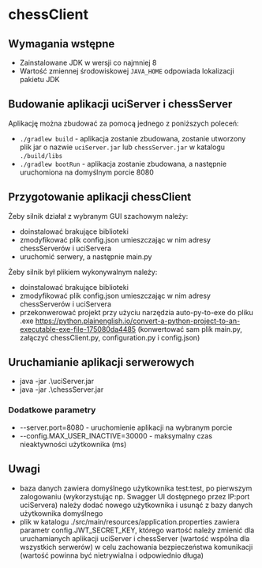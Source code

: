 # chessClient

## Wymagania wstępne
* Zainstalowane JDK w wersji co najmniej 8
* Wartość zmiennej środowiskowej `JAVA_HOME` odpowiada lokalizacji pakietu JDK

## Budowanie aplikacji uciServer i chessServer
Aplikację można zbudować za pomocą jednego z poniższych poleceń:
* `./gradlew build` - aplikacja zostanie zbudowana, zostanie utworzony plik jar o nazwie `uciServer.jar` lub `chessServer.jar` w katalogu `./build/libs`
* `./gradlew bootRun` - aplikacja zostanie zbudowana, a następnie uruchomiona na domyślnym porcie 8080

## Przygotowanie aplikacji chessClient
Żeby silnik działał z wybranym GUI szachowym należy:
* doinstalować brakujące biblioteki
* zmodyfikować plik config.json umieszczając w nim adresy chessServerów i uciServera
* uruchomić serwery, a następnie main.py

Żeby silnik był plikiem wykonywalnym należy:
* doinstalować brakujące biblioteki
* zmodyfikować plik config.json umieszczając w nim adresy chessServerów i uciServera
* przekonwerować projekt przy użyciu narzędzia auto-py-to-exe do pliku .exe 
https://python.plainenglish.io/convert-a-python-project-to-an-executable-exe-file-175080da4485
(konwertować sam plik main.py, załączyć chessClient.py, configuration.py i config.json)

## Uruchamianie aplikacji serwerowych
* java -jar .\uciServer.jar
* java -jar .\chessServer.jar
### Dodatkowe parametry
* --server.port=8080 - uruchomienie aplikacji na wybranym porcie
* --config.MAX_USER_INACTIVE=30000 - maksymalny czas nieaktywności użytkownika (ms)

## Uwagi
* baza danych zawiera domyślnego użytkownika test:test, po pierwszym zalogowaniu (wykorzystując np. Swagger UI dostępnego przez IP:port uciServera) należy dodać nowego użytkownika i usunąć z bazy danych użytkownika domyślnego
* plik w katalogu ./src/main/resources/application.properties zawiera parametr config.JWT_SECRET_KEY, którego wartość należy zmienić dla uruchamianych aplikacji uciServer i chessServer (wartość wspólna dla wszystkich serwerów) w celu zachowania bezpieczeństwa komunikacji (wartość powinna być nietrywialna i odpowiednio długa)
